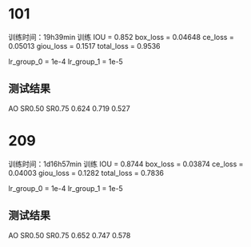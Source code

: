 # 101
训练时间：19h39min
训练 IOU = 0.852
box_loss = 0.04648
ce_loss = 0.05013
giou_loss = 0.1517
total_loss = 0.9536

lr_group_0 = 1e-4
lr_group_1 = 1e-5

## 测试结果

AO	SR0.50	SR0.75
0.624	0.719	0.527

# 209
训练时间：1d16h57min
训练 IOU = 0.8744
box_loss = 0.03874
ce_loss = 0.04003
giou_loss = 0.1282
total_loss = 0.7836

lr_group_0 = 1e-4
lr_group_1 = 1e-5

## 测试结果

AO	SR0.50	SR0.75
0.652	0.747	0.578